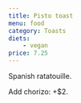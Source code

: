 ```yaml
---
title: Pisto toast
menu: food
category: Toasts
diets:
    - vegan
price: 7.25
---
```


Spanish ratatouille.

Add chorizo: +$2.
